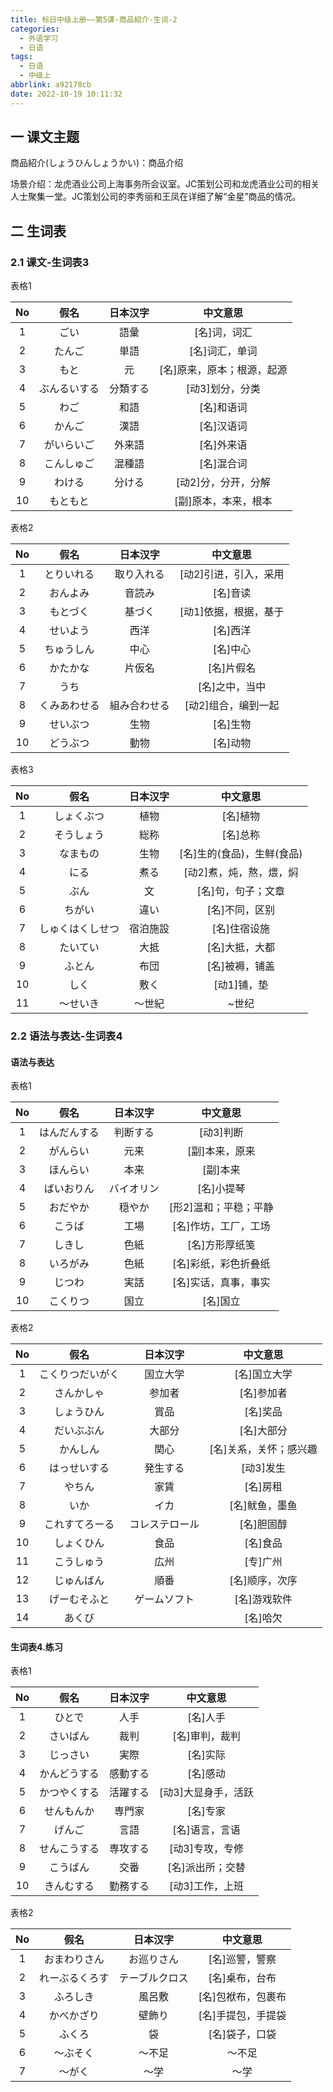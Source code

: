 ```yaml
---
title: 标日中级上册——第5课-商品紹介-生词-2
categories:
  - 外语学习
  - 日语
tags:
  - 日语
  - 中级上
abbrlink: a92178cb
date: 2022-10-19 10:11:32
---
```

## 一 课文主题

商品紹介(しょうひんしょうかい)：商品介绍

场景介绍：龙虎酒业公司上海事务所会议室。JC策划公司和龙虎酒业公司的相关人士聚集一堂。JC策划公司的李秀丽和王凤在详细了解“金星”商品的情况。

<!--more-->

## 二 生词表

### 2.1 课文-生词表3

表格1

|  No  |     假名     | 日本汉字 |          中文意思          |
| :--: | :----------: | :------: | :------------------------: |
|  1   |     ごい     |   語彙   |        [名]词，词汇        |
|  2   |    たんご    |   単語   |       [名]词汇，单词       |
|  3   |     もと     |    元    | [名]原来，原本；根源，起源 |
|  4   | ぶんるいする | 分類する |      [动3]划分，分类       |
|  5   |     わご     |   和語   |         [名]和语词         |
|  6   |    かんご    |   漢語   |         [名]汉语词         |
|  7   |  がいらいご  |  外来語  |         [名]外来语         |
|  8   |  こんしゅご  |  混種語  |         [名]混合词         |
|  9   |    わける    |  分ける  |    [动2]分，分开，分解     |
|  10  |   もともと   |          |    [副]原本，本来，根本    |

表格2

|  No  |     假名     |   日本汉字   |       中文意思        |
| :--: | :----------: | :----------: | :-------------------: |
|  1   |  とりいれる  |  取り入れる  | [动2]引进，引入，采用 |
|  2   |   おんよみ   |    音読み    |       [名]音读        |
|  3   |   もとづく   |    基づく    | [动1]依据，根据，基于 |
|  4   |   せいよう   |     西洋     |       [名]西洋        |
|  5   |  ちゅうしん  |     中心     |       [名]中心        |
|  6   |   かたかな   |    片仮名    |      [名]片假名       |
|  7   |     うち     |              |    [名]之中，当中     |
|  8   | くみあわせる | 組み合わせる |  [动2]组合，编到一起  |
|  9   |   せいぶつ   |     生物     |       [名]生物        |
|  10  |   どうぶつ   |     動物     |       [名]动物        |

表格3

|  No  |       假名       | 日本汉字 |          中文意思          |
| :--: | :--------------: | :------: | :------------------------: |
|  1   |    しょくぶつ    |   植物   |          [名]植物          |
|  2   |    そうしょう    |   総称   |          [名]总称          |
|  3   |     なまもの     |   生物   | [名]生的(食品)，生鲜(食品) |
|  4   |       にる       |   煮る   |  [动2]煮，炖，熬，煨，焖   |
|  5   |       ぶん       |    文    |     [名]句，句子；文章     |
|  6   |      ちがい      |   違い   |       [名]不同，区别       |
|  7   | しゅくはくしせつ | 宿泊施設 |        [名]住宿设施        |
|  8   |     たいてい     |   大抵   |       [名]大抵，大都       |
|  9   |      ふとん      |   布団   |       [名]被褥，铺盖       |
|  10  |       しく       |   敷く   |        [动1]铺，垫         |
|  11  |     ～せいき     |  ～世紀  |           ~世纪            |

### 2.2 语法与表达-生词表4
#### 语法与表达
表格1

|  No  |     假名     |  日本汉字  |       中文意思        |
| :--: | :----------: | :--------: | :-------------------: |
|  1   | はんだんする |  判断する  |       [动3]判断       |
|  2   |   がんらい   |    元来    |    [副]本来，原来     |
|  3   |   ほんらい   |    本来    |       [副]本来        |
|  4   |  ばいおりん  | バイオリン |      [名]小提琴       |
|  5   |   おだやか   |   穏やか   | [形2]温和；平稳；平静 |
|  6   |    こうば    |    工場    | [名]作坊，工厂，工场  |
|  7   |    しきし    |    色紙    |    [名]方形厚纸笺     |
|  8   |   いろがみ   |    色紙    | [名]彩纸，彩色折叠纸  |
|  9   |    じつわ    |    実話    | [名]实话，真事，事实  |
|  10  |   こくりつ   |    国立    |       [名]国立        |

表格2

|  No  |       假名       |    日本汉字    |        中文意思        |
| :--: | :--------------: | :------------: | :--------------------: |
|  1   | こくりつだいがく |    国立大学    |      [名]国立大学      |
|  2   |    さんかしゃ    |     参加者     |       [名]参加者       |
|  3   |    しょうひん    |      賞品      |        [名]奖品        |
|  4   |    だいぶぶん    |     大部分     |       [名]大部分       |
|  5   |     かんしん     |      関心      | [名]关系，关怀；感兴趣 |
|  6   |   はっせいする   |    発生する    |       [动3]发生        |
|  7   |      やちん      |      家賃      |        [名]房租        |
|  8   |       いか       |      イカ      |     [名]鱿鱼，墨鱼     |
|  9   |  これすてろーる  | コレステロール |       [名]胆固醇       |
|  10  |    しょくひん    |      食品      |        [名]食品        |
|  11  |    こうしゅう    |      広州      |        [专]广州        |
|  12  |    じゅんばん    |      順番      |     [名]顺序，次序     |
|  13  |   げーむそふと   |  ゲームソフト  |      [名]游戏软件      |
|  14  |      あくび      |                |        [名]哈欠        |

#### 生词表4.练习

表格1

|  No  |     假名     | 日本汉字 |      中文意思       |
| :--: | :----------: | :------: | :-----------------: |
|  1   |    ひとで    |   人手   |      [名]人手       |
|  2   |   さいばん   |   裁判   |   [名]审判，裁判    |
|  3   |   じっさい   |   実際   |      [名]实际       |
|  4   | かんどうする | 感動する |      [名]感动       |
|  5   | かつやくする | 活躍する | [动3]大显身手，活跃 |
|  6   |  せんもんか  |  専門家  |      [名]专家       |
|  7   |    げんご    |   言語   |   [名]语言，言语    |
|  8   | せんこうする | 専攻する |   [动3]专攻，专修   |
|  9   |   こうばん   |   交番   |  [名]派出所；交替   |
|  10  |  きんむする  | 勤務する |   [动3]工作，上班   |

表格2

|  No  |      假名      |    日本汉字    |      中文意思      |
| :--: | :------------: | :------------: | :----------------: |
|  1   |  おまわりさん  |   お巡りさん   |   [名]巡警，警察   |
|  2   | れーぶるくろす | テーブルクロス |   [名]桌布，台布   |
|  3   |    ふろしき    |     風呂敷     | [名]包袱布，包裹布 |
|  4   |   かべかざり   |     壁飾り     | [名]手提包，手提袋 |
|  5   |     ふくろ     |       袋       |   [名]袋子，口袋   |
|  6   |    ～ぶそく    |     ～不足     |       ～不足       |
|  7   |     ～がく     |      ～学      |        ～学        |

